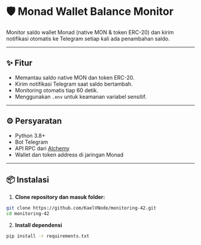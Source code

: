 # 🛡️ Monad Wallet Balance Monitor

Monitor saldo wallet Monad (native MON & token ERC-20) dan kirim notifikasi otomatis ke Telegram setiap kali ada penambahan saldo.

---

## ✨ Fitur

- Memantau saldo native MON dan token ERC-20.
- Kirim notifikasi Telegram saat saldo bertambah.
- Monitoring otomatis tiap 60 detik.
- Menggunakan `.env` untuk keamanan variabel sensitif.

---

## ⚙️ Persyaratan

- Python 3.8+
- Bot Telegram
- API RPC dari [Alchemy](https://www.alchemy.com/)
- Wallet dan token address di jaringan Monad

---

## 📦 Instalasi

1. **Clone repository dan masuk folder:**

```bash
git clone https://github.com/KaelVNode/monitoring-42.git
cd monitoring-42
```

2. **Install dependensi**

```bash
pip install -r requirements.txt
```

